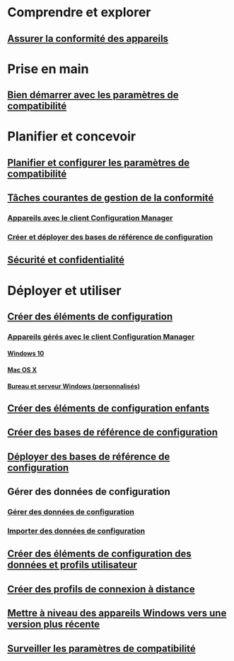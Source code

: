 # Comprendre et explorer
## [Assurer la conformité des appareils](understand/ensure-device-compliance.md)

# Prise en main
## [Bien démarrer avec les paramètres de compatibilité](get-started/get-started-with-compliance-settings.md)

# Planifier et concevoir
## [Planifier et configurer les paramètres de compatibilité](plan-design/plan-for-and-configure-compliance-settings.md)
## [Tâches courantes de gestion de la conformité](plan-design/common-tasks-for-managing-compliance.md)
### [Appareils avec le client Configuration Manager](plan-design/common-tasks-for-managing-compliance-on-devices-with-the-client.md)
### [Créer et déployer des bases de référence de configuration](plan-design/common-tasks-for-creating-and-deploying-configuration-baselines.md)
## [Sécurité et confidentialité](plan-design/security-and-privacy-for-compliance-settings.md)

# Déployer et utiliser

## [Créer des éléments de configuration](deploy-use/create-configuration-items.md)
### [Appareils gérés avec le client Configuration Manager](deploy-use/configuration-items-for-devices-managed-with-the-client.md)
#### [Windows 10](deploy-use/create-configuration-items-for-windows-10-devices-managed-with-the-client.md)
#### [Mac OS X](deploy-use/create-configuration-items-for-mac-os-x-devices-managed-with-the-client.md)
#### [Bureau et serveur Windows (personnalisés)](deploy-use/create-custom-configuration-items-for-windows-desktop-and-server-computers-managed-with-the-client.md)
## [Créer des éléments de configuration enfants](deploy-use/create-child-configuration-items.md)

## [Créer des bases de référence de configuration](deploy-use/create-configuration-baselines.md)
## [Déployer des bases de référence de configuration](deploy-use/deploy-configuration-baselines.md)

## Gérer des données de configuration
### [Gérer des données de configuration](deploy-use/management-tasks-for-configuration-data.md)
### [Importer des données de configuration](deploy-use/import-configuration-data.md)

## [Créer des éléments de configuration des données et profils utilisateur](deploy-use/create-user-data-and-profiles-configuration-items.md)
## [Créer des profils de connexion à distance](deploy-use/create-remote-connection-profiles.md)
## [Mettre à niveau des appareils Windows vers une version plus récente](deploy-use/upgrade-windows-version.md)
## [Surveiller les paramètres de compatibilité](deploy-use/monitor-compliance-settings.md)
